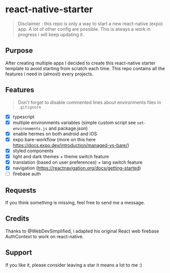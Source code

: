 # react-native-starter

> Disclaimer : this repo is only a way to start a new react-native (expo) app. A lot of other config are possible. This is always a work in progress i will keep updating it.

## Purpose

After creating multiple apps I decided to create this react-native starter template to avoid starting from scratch each time.
This repo contains all the features i need in (almost) every projects.

## Features

> Don't forget to disable commented lines about environments files in `.gitignore`

- [x] typescript
- [x] multiple environments variables (simple custom script see `set-environments.js` and package.json)
- [x] enable hermes on both android and iOS
- [x] expo bare-workflow (more on this here https://docs.expo.dev/introduction/managed-vs-bare/)
- [x] styled components
- [x] light and dark themes + theme switch feature
- [x] translation (based on user preferences) + lang switch feature
- [x] navigation (https://reactnavigation.org/docs/getting-started)
- [ ] firebase auth

## Requests

If you think something is missing, feel free to send me a message.

## Credits

Thanks to @WebDevSimplified, i adapted his original React web firebase AuthContext to work on react-native.

## Support

If you like it, please consider leaving a star it means a lot to me :)
